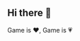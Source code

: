 ## Hi there 👋

<!--
**zZnghialamZz/zZnghialamZz** is a ✨ _special_ ✨ repository because its `README.md` (this file) appears on your GitHub profile.

Hi, I'm Nghia, a passionate game developer - game designer lived in Ho Chi Minh City, Vietnam.

Shortly after graduated from AUT, I joined Glass Egg as a quality-oriented Technical Artist for over 3 years. At Glass Egg, I participated in cross production team to develop & manage tools, pipelines and workflow for productivity and efficiency.

Presently, I'm deepening and working as a Game Developer with various interesting projects daily.

- 🔭 I’m currently working on *PENGUIN*
- 🌱 I’m currently learning *Game Dev*
- 💬 More info about me [here](zznghialamzz.github.io) 
- 📫 How to reach me: <nghialam12795@gmail.com>

--> Game is ❤️, Game is 💗
